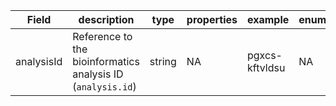 |Field | description | type | properties | example | enum|
| ---| ---| ---| ---| ---| --- |
| analysisId | Reference to the bioinformatics analysis ID (`analysis.id`) | string | NA | pgxcs-kftvldsu | NA|
